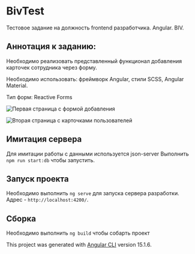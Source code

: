 # BivTest

Тестовое задание на должность frontend разработчика. Angular. BIV.

## Аннотация к заданию:
Необходимо реализовать представленный функционал добавления карточек сотрудника через форму.

Необходимо использовать: 
фреймворк Angular,
стили SCSS,
Angular Material.


Тип форм: Reactive Forms

![Первая страница с формой добавления](https://user-images.githubusercontent.com/61786122/223230422-dd131599-b962-41c6-a240-7020128f7537.jpg)

![Вторая страница с карточками пользователей](https://user-images.githubusercontent.com/61786122/223230598-5479e843-ddea-4c7e-9dda-2e19913446df.jpg)


## Имитация сервера
Для имитации работы с данными используется json-server 
Выполнить `npm run start:db` чтобы запустить.


## Запуск проекта

Необходимо выполнить `ng serve` для запуска сервера разработки. Адрес - `http://localhost:4200/`.

## Сборка

Необходимо выполнить `ng build` чтобы собарть проект

This project was generated with [Angular CLI](https://github.com/angular/angular-cli) version 15.1.6.
